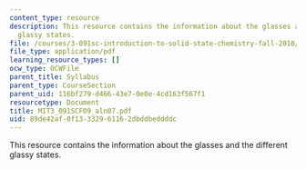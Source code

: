 ```yaml
---
content_type: resource
description: This resource contains the information about the glasses and the different
  glassy states.
file: /courses/3-091sc-introduction-to-solid-state-chemistry-fall-2010/89de42af0f13332961162dbddbeddddc_MIT3_091SCF09_aln07.pdf
file_type: application/pdf
learning_resource_types: []
ocw_type: OCWFile
parent_title: Syllabus
parent_type: CourseSection
parent_uid: 116bf279-d466-43e7-0e0e-4cd163f567f1
resourcetype: Document
title: MIT3_091SCF09_aln07.pdf
uid: 89de42af-0f13-3329-6116-2dbddbeddddc
---
```

This resource contains the information about the glasses and the different glassy states.